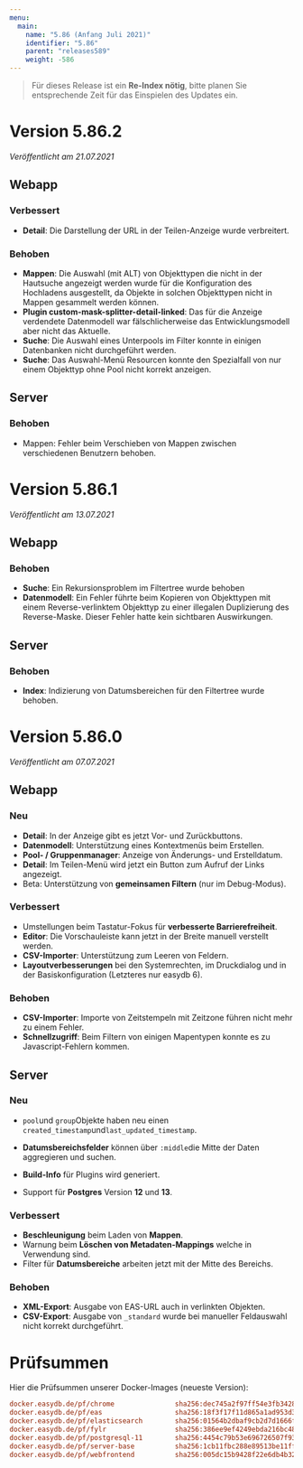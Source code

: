 ```yaml
---
menu:
  main:
    name: "5.86 (Anfang Juli 2021)"
    identifier: "5.86"
    parent: "releases589"
    weight: -586
---
```


> Für dieses Release ist ein **Re-Index nötig**, bitte planen Sie entsprechende Zeit für das Einspielen des Updates ein.

# Version 5.86.2

*Veröffentlicht am 21.07.2021*

## Webapp

### Verbessert

* **Detail**: Die Darstellung der URL in der Teilen-Anzeige wurde verbreitert.

### Behoben

* **Mappen**: Die Auswahl (mit ALT) von Objekttypen die nicht in der Hautsuche angezeigt werden wurde für die Konfiguration des Hochladens ausgestellt, da Objekte in solchen Objekttypen nicht in Mappen gesammelt werden können.
* **Plugin custom-mask-splitter-detail-linked**: Das für die Anzeige verdendete Datenmodell war fälschlicherweise das Entwicklungsmodell aber nicht das Aktuelle.
* **Suche**: Die Auswahl eines Unterpools im Filter konnte in einigen Datenbanken nicht durchgeführt werden.
* **Suche**: Das Auswahl-Menü Resourcen konnte den Spezialfall von nur einem Objekttyp ohne Pool nicht korrekt anzeigen.

## Server

### Behoben

* Mappen: Fehler beim Verschieben von Mappen zwischen verschiedenen Benutzern behoben.

# Version 5.86.1

*Veröffentlicht am 13.07.2021*

## Webapp

### Behoben

* **Suche**: Ein Rekursionsproblem im Filtertree wurde behoben
* **Datenmodell**: Ein Fehler führte beim Kopieren von Objekttypen mit einem Reverse-verlinktem Objekttyp zu einer illegalen Duplizierung des Reverse-Maske. Dieser Fehler hatte kein sichtbaren Auswirkungen.

## Server

### Behoben

* **Index**: Indizierung von Datumsbereichen für den Filtertree wurde behoben.

# Version 5.86.0

*Veröffentlicht am 07.07.2021*

## Webapp

### Neu

* **Detail**: In der Anzeige gibt es jetzt Vor- und Zurückbuttons.
* **Datenmodell**: Unterstützung eines Kontextmenüs beim Erstellen.
* **Pool- / Gruppenmanager**: Anzeige von Änderungs- und Erstelldatum.
* **Detail**: Im Teilen-Menü wird jetzt ein Button zum Aufruf der Links angezeigt.
* Beta: Unterstützung von **gemeinsamen Filtern** (nur im Debug-Modus).

### Verbessert

* Umstellungen beim Tastatur-Fokus für **verbesserte Barrierefreiheit**.
* **Editor**: Die Vorschauleiste kann jetzt in der Breite manuell verstellt werden.
* **CSV-Importer**: Unterstützung zum Leeren von Feldern.
* **Layoutverbesserungen** bei den Systemrechten, im Druckdialog und in der Basiskonfiguration (Letzteres nur easydb 6).

### Behoben

* **CSV-Importer**: Importe von Zeitstempeln mit Zeitzone führen nicht mehr zu einem Fehler.
* **Schnellzugriff**: Beim Filtern von einigen Mapentypen konnte es zu Javascript-Fehlern kommen.

## Server

### Neu

* `pool`und `group`Objekte haben neu einen `created_timestamp`und`last_updated_timestamp`.

* **Datumsbereichsfelder** können über `:middle`die Mitte der Daten aggregieren und suchen.
* **Build-Info** für Plugins wird generiert.
* Support für **Postgres** Version **12** und **13**.

### Verbessert

* **Beschleunigung** beim Laden von **Mappen**.
* Warnung beim **Löschen von Metadaten-Mappings** welche in Verwendung sind.
* Filter für **Datumsbereiche** arbeiten jetzt mit der Mitte des Bereichs.

### Behoben

* **XML-Export**: Ausgabe von EAS-URL auch in verlinkten Objekten.
* **CSV-Export**: Ausgabe von `_standard` wurde bei manueller Feldauswahl nicht korrekt durchgeführt.

# Prüfsummen

Hier die Prüfsummen unserer Docker-Images (neueste Version):

```ini
docker.easydb.de/pf/chrome               sha256:dec745a2f97ff54e3fb34289c0ac5abc368bc8dcbb95ec93fe6124d35c9574c5
docker.easydb.de/pf/eas                  sha256:18f3f17f11d865a1ad953d36541747dde4fb1363a0e8e2174f5a23989c3dd768
docker.easydb.de/pf/elasticsearch        sha256:01564b2dbaf9cb2d7d1666fd2d954ffc61cf0bde2ea6a598330a31c5ab0e56a4
docker.easydb.de/pf/fylr                 sha256:386ee9ef4249ebda216bc4818d09fc84cd3f94ce062ceb2c0c64941b5cb58612
docker.easydb.de/pf/postgresql-11        sha256:4454c79b53e696726507f934be08705ef16916641548d922186838b83f993309
docker.easydb.de/pf/server-base          sha256:1cb11fbc288e89513be11ff635028556a7ba9c7ca72b9e5eb38e3c74c881a0f4
docker.easydb.de/pf/webfrontend          sha256:005dc15b9428f22e6db4b321632cde4ed35934b020825a8ec49d52694f19ad35
```

